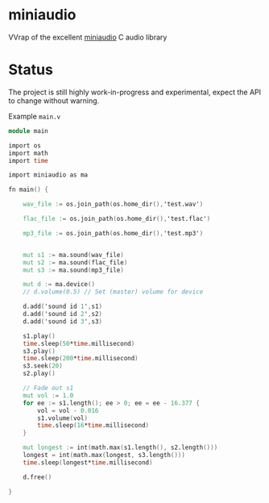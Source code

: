 # miniaudio
VVrap of the excellent [miniaudio](https://github.com/mackron/miniaudio) C audio library

# Status
The project is still highly work-in-progress and experimental, expect the API to change without warning.

Example `main.v`
```v
module main

import os
import math
import time

import miniaudio as ma

fn main() {

    wav_file := os.join_path(os.home_dir(),'test.wav')

    flac_file := os.join_path(os.home_dir(),'test.flac')

    mp3_file := os.join_path(os.home_dir(),'test.mp3')


    mut s1 := ma.sound(wav_file)
    mut s2 := ma.sound(flac_file)
    mut s3 := ma.sound(mp3_file)

    mut d := ma.device()
    // d.volume(0.5) // Set (master) volume for device

    d.add('sound id 1',s1)
    d.add('sound id 2',s2)
    d.add('sound id 3',s3)

    s1.play()
    time.sleep(50*time.millisecond)
    s3.play()
    time.sleep(200*time.millisecond)
    s3.seek(20)
    s2.play()

    // Fade out s1
    mut vol := 1.0
    for ee := s1.length(); ee > 0; ee = ee - 16.377 {
        vol = vol - 0.016
        s1.volume(vol)
        time.sleep(16*time.millisecond)
    }

    mut longest := int(math.max(s1.length(), s2.length()))
    longest = int(math.max(longest, s3.length()))
    time.sleep(longest*time.millisecond)

    d.free()

}
```
